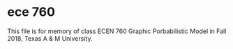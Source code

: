 # ece 760

This file is for memory of class ECEN 760 Graphic Porbabilistic Model in Fall 2018, Texas A & M University.
